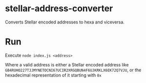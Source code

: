 # stellar-address-converter
Converts Stellar encoded addresses to hexa and viceversa.

# Run
Execute `node index.js <address>`

Where a valid address is either a Stellar encoded address like `GB4RUHO227TJJMYNETOCNI67UCIR2XRGQBUN4F6UJKRKLX6EK72Q7VJU`, or the hexadecimal representation of it starting with `0x`